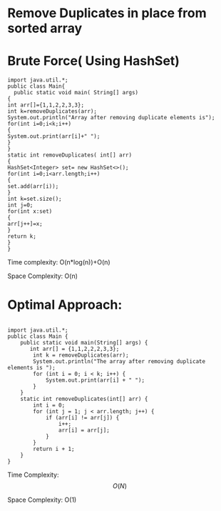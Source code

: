 # Remove Duplicates in place from sorted array 

# Brute Force( Using HashSet)
```
import java.util.*;
public class Main{
  public static void main( String[] args)
{
int arr[]={1,1,2,2,3,3};
int k=removeDuplicates(arr);
System.out.println("Array after removing duplicate elements is");
for(int i=0;i<k;i++)
{
System.out.print(arr[i]+" ");
}
}
static int removeDuplicates( int[] arr)
{
HashSet<Integer> set= new HashSet<>();
for(int i=0;i<arr.length;i++)
{
set.add(arr[i));
}
int k=set.size();
int j=0;
for(int x:set)
{
arr[j++]=x;
}
return k;
}
}
```
Time complexity: O(n*log(n))+O(n)

Space Complexity: O(n)


# Optimal Approach:
```

import java.util.*;
public class Main {
    public static void main(String[] args) {
       int arr[] = {1,1,2,2,2,3,3};
        int k = removeDuplicates(arr);
        System.out.println("The array after removing duplicate elements is ");
        for (int i = 0; i < k; i++) {
            System.out.print(arr[i] + " ");
        }
    }
    static int removeDuplicates(int[] arr) {
        int i = 0;
        for (int j = 1; j < arr.length; j++) {
            if (arr[i] != arr[j]) {
                i++;
                arr[i] = arr[j];
            }
        }
        return i + 1;
    }
}

```
Time Complexity: $$O(N)$$

Space Complexity: O(1)











